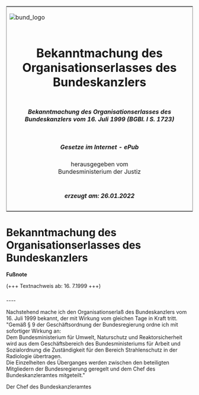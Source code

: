<span id="DECKBLATT.html"></span>

<table border="0" frame="border" width="100%">

<tr valign="top">

<td align="left">

![bund\_logo](BfJ_2021_Web_de_de.gif)

</td>

<td align="right">

 

</td>

</tr>

<tr align="center" valign="middle">

<td colspan="2">

# Bekanntmachung des Organisationserlasses des Bundeskanzlers

</td>

</tr>

<tr align="center" valign="middle">

<td colspan="2">

##### Bekanntmachung des Organisationserlasses des Bundeskanzlers vom 16. Juli 1999 (BGBl. I S. 1723)

</td>

</tr>

<tr align="center" valign="middle">

<td colspan="2">

  
  

##### Gesetze im Internet - ePub  
  
herausgegeben vom  
Bundesministerium der Justiz

</td>

</tr>

<tr align="center" valign="bottom">

<td colspan="2">

  
  

##### erzeugt am: 26.01.2022

</td>

</tr>

</table>

<span id="BJNR172300999.html"></span>

# Bekanntmachung des Organisationserlasses des Bundeskanzlers

<div>

  
**Fußnote**

<div class="jnhtml">

<div>

<div class="jurAbsatz">

(+++ Textnachweis ab: 16. 7.1999 +++)

</div>

</div>

</div>

</div>

<span id="BJNR172300999BJNE000100305.html"></span>

###   
\----

<div>

<div class="jnhtml">

<div>

<div class="jurAbsatz">

Nachstehend mache ich den Organisationserlaß des Bundeskanzlers vom 16.
Juli 1999 bekannt, der mit Wirkung vom gleichen Tage in Kraft tritt.  
"Gemäß § 9 der Geschäftsordnung der Bundesregierung ordne ich mit
sofortiger Wirkung an:  
Dem Bundesministerium für Umwelt, Naturschutz und Reaktorsicherheit wird
aus dem Geschäftsbereich des Bundesministeriums für Arbeit und
Sozialordnung die Zuständigkeit für den Bereich Strahlenschutz in der
Radiologie übertragen.  
Die Einzelheiten des Überganges werden zwischen den beteiligten
Mitgliedern der Bundesregierung geregelt und dem Chef des
Bundeskanzleramtes mitgeteilt."

</div>

<div class="jurAbsatz">

<span class="SP">Der Chef des Bundeskanzleramtes</span>

</div>

</div>

</div>

</div>
